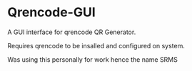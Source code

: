 # Qrencode-GUI
A GUI interface for qrencode QR Generator.

Requires qrencode to be insalled and configured on system.

Was using this personally for work hence the name SRMS

